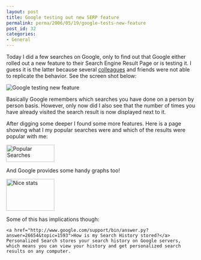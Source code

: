 ```yaml
---
layout: post
title: Google testing out new SERP feature
permalink: perma/2006/05/19/google-tests-new-feature
post_id: 32
categories: 
- General
---
```


Today I did a few searches on Google, only to find out that Google either rolled out a new feature to their Search Engine Result Page or is testing it. I guess it is the latter because several <a href="http://lunchpauze.blogspot.com/2006/05/google-remembers-what-youve-visited.html">colleagues</a> and friends were not able to replicate the behavior. See the screen shot below:

<img id="image29" alt="Google testing new feature" src="{{site.baseurl}}/wp-content/google-test.JPG" />

Basically Google remembers which searches you have done on a person by person basis. However, only now did I also see that the number of times you have already visited the search result is now displayed next to it.

After digging some deeper I found some more features. Here is a page showing what I my popular searches were and which of the results were popular with me:

<a title="Popular Searches" href="{{site.baseurl}}/wp-content/google%20test%202.JPG"><img width="128" height="46" id="image30" alt="Popular Searches" src="{{site.baseurl}}/wp-content/google%20test%202.thumbnail.JPG" /></a>

And Google provides some handy graphs too!

<a title="Nice stats" href="{{site.baseurl}}/wp-content/google%20test%203.JPG"><img width="128" height="85" id="image31" alt="Nice stats" src="{{site.baseurl}}/wp-content/google%20test%203.thumbnail.JPG" /></a>

Some of this has implications though:

    <a href="http://www.google.com/support/bin/answer.py?answer=26654&topic=1593">How is my Search History stored?</a>
    Personalized Search stores your search history on Google servers, which means you can view your history and get personalized search results on any computer.
